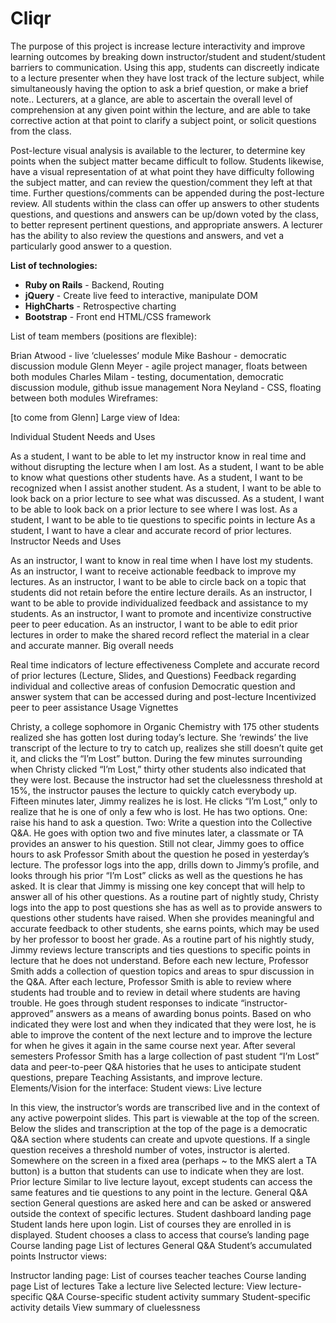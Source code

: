 # Cliqr

The purpose of this project is increase lecture interactivity and improve learning outcomes by breaking down instructor/student and student/student barriers to communication. Using this app, students can discreetly indicate to a lecture presenter when they have lost track of the lecture subject, while simultaneously having the option to ask a brief question, or make a brief note.. Lecturers, at a glance, are able to ascertain the overall level of comprehension at any given point within the lecture, and are able to take corrective action at that point to clarify a subject point, or solicit questions from the class.

Post-lecture visual analysis is available to the lecturer, to determine key points when the subject matter became difficult to follow. Students likewise, have a visual representation of at what point they have difficulty following the subject matter, and can review the question/comment they left at that time. Further questions/comments can be appended during the post-lecture review. All students within the class can offer up answers to other students questions, and questions and answers can be up/down voted by the class, to better represent pertinent questions, and appropriate answers. A lecturer has the ability to also review the questions and answers, and vet a particularly good answer to a question.

**List of technologies:**
* **Ruby on Rails** - Backend, Routing
* **jQuery** - Create live feed to interactive, manipulate DOM 
* **HighCharts** - Retrospective charting 
* **Bootstrap** - Front end HTML/CSS framework

List of team members (positions are flexible):

Brian Atwood - live ‘cluelesses’ module
Mike Bashour - democratic discussion module
Glenn Meyer - agile project manager, floats between both modules
Charles Milam - testing, documentation, democratic discussion module, github issue management
Nora Neyland - CSS, floating between both modules
Wireframes:

[to come from Glenn]
Large view of Idea:

Individual Student Needs and Uses

As a student, I want to be able to let my instructor know in real time and without disrupting the lecture when I am lost.
As a student, I want to be able to know what questions other students have.
As a student, I want to be recognized when I assist another student.
As a student, I want to be able to look back on a prior lecture to see what was discussed.
As a student, I want to be able to look back on a prior lecture to see where I was lost.
As a student, I want to be able to tie questions to specific points in lecture
As a student, I want to have a clear and accurate record of prior lectures.
Instructor Needs and Uses

As an instructor, I want to know in real time when I have lost my students.
As an instructor, I want to receive actionable feedback to improve my lectures.
As an instructor, I want to be able to circle back on a topic that students did not retain before the entire lecture derails.
As an instructor, I want to be able to provide individualized feedback and assistance to my students.
As an instructor, I want to promote and incentivize constructive peer to peer education.
As an instructor, I want to be able to edit prior lectures in order to make the shared record reflect the material in a clear and accurate manner.
Big overall needs

Real time indicators of lecture effectiveness
Complete and accurate record of prior lectures (Lecture, Slides, and Questions)
Feedback regarding individual and collective areas of confusion
Democratic question and answer system that can be accessed during and post-lecture
Incentivized peer to peer assistance
Usage Vignettes

Christy, a college sophomore in Organic Chemistry with 175 other students realized she has gotten lost during today’s lecture. She ‘rewinds’ the live transcript of the lecture to try to catch up, realizes she still doesn’t quite get it, and clicks the “I’m Lost” button.
During the few minutes surrounding when Christy clicked “I’m Lost,” thirty other students also indicated that they were lost. Because the instructor had set the cluelessness threshold at 15%, the instructor pauses the lecture to quickly catch everybody up.
Fifteen minutes later, Jimmy realizes he is lost. He clicks “I’m Lost,” only to realize that he is one of only a few who is lost. He has two options. One: raise his hand to ask a question. Two: Write a question into the Collective Q&A. He goes with option two and five minutes later, a classmate or TA provides an answer to his question.
Still not clear, Jimmy goes to office hours to ask Professor Smith about the question he posed in yesterday’s lecture. The professor logs into the app, drills down to Jimmy’s profile, and looks through his prior “I’m Lost” clicks as well as the questions he has asked. It is clear that Jimmy is missing one key concept that will help to answer all of his other questions.
As a routine part of nightly study, Christy logs into the app to post questions she has as well as to provide answers to questions other students have raised. When she provides meaningful and accurate feedback to other students, she earns points, which may be used by her professor to boost her grade.
As a routine part of his nightly study, Jimmy reviews lecture transcripts and ties questions to specific points in lecture that he does not understand.
Before each new lecture, Professor Smith adds a collection of question topics and areas to spur discussion in the Q&A.
After each lecture, Professor Smith is able to review where students had trouble and to review in detail where students are having trouble. He goes through student responses to indicate “instructor-approved” answers as a means of awarding bonus points. Based on who indicated they were lost and when they indicated that they were lost, he is able to improve the content of the next lecture and to improve the lecture for when he gives it again in the same course next year.
After several semesters Professor Smith has a large collection of past student “I’m Lost” data and peer-to-peer Q&A histories that he uses to anticipate student questions, prepare Teaching Assistants, and improve lecture.
Elements/Vision for the interface: Student views: Live lecture

In this view, the instructor’s words are transcribed live and in the context of any active powerpoint slides. This part is viewable at the top of the screen.
Below the slides and transcription at the top of the page is a democratic Q&A section where students can create and upvote questions. If a single question receives a threshold number of votes, instructor is alerted.
Somewhere on the screen in a fixed area (perhaps ~ to the MKS alert a TA button) is a button that students can use to indicate when they are lost.
Prior lecture
Similar to live lecture layout, except students can access the same features and tie questions to any point in the lecture.
General Q&A section
General questions are asked here and can be asked or answered outside the context of specific lectures.
Student dashboard landing page
Student lands here upon login. List of courses they are enrolled in is displayed.
Student chooses a class to access that course’s landing page
Course landing page
List of lectures
General Q&A
Student’s accumulated points
Instructor views:

Instructor landing page: List of courses teacher teaches
Course landing page
List of lectures
Take a lecture live
Selected lecture:
View lecture-specific Q&A
Course-specific student activity summary
Student-specific activity details
View summary of cluelessness